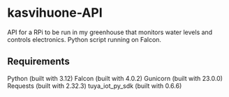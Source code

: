# kasvihuone-API

API for a RPi to be run in my greenhouse that monitors water levels and controls electronics.
Python script running on Falcon.

## Requirements

Python (built with 3.12)
Falcon (built with 4.0.2)
Gunicorn (built with 23.0.0)
Requests (built with 2.32.3)
tuya_iot_py_sdk (built with 0.6.6)

